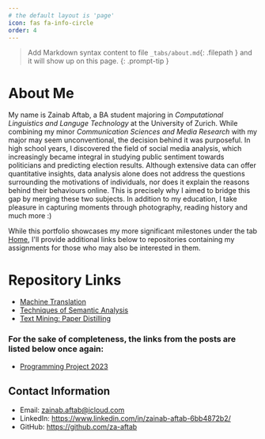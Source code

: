 ```yaml
---
# the default layout is 'page'
icon: fas fa-info-circle
order: 4
---
```


> Add Markdown syntax content to file `_tabs/about.md`{: .filepath } and it will show up on this page.
{: .prompt-tip }

# About Me

My name is Zainab Aftab, a BA student majoring in *Computational Linguistics and Languge Technology* at the University of Zurich. 
While combining my minor *Communication Sciences and Media Research* with my major may seem unconventional, the decision behind it was purposeful. 
In high school years, I discovered the field of social media analysis, which increasingly became integral in studying public sentiment towards politicians and predicting election results.
Although extensive data can offer quantitative insights, data analysis alone does not address the questions surrounding the motivations of individuals, nor does it explain the reasons behind their behaviours online. 
This is precisely why I aimed to bridge this gap by merging these two subjects. In addition to my education, I take pleasure in capturing moments through photography, reading history and much more :)


While this portfolio showcases my more significant milestones under the tab [Home](https://za-aftab.github.io/), I'll provide additional links below to repositories containing my assignments for those who may also be interested in them.

# Repository Links 
- [Machine Translation](https://github.com/za-aftab/Machine-Translation)
- [Techniques of Semantic Analysis](https://github.com/za-aftab/Techniques-of-Semantic-Analysis)
- [Text Mining: Paper Distilling](https://github.com/za-aftab/Research-Paper-Distilling)

### For the sake of completeness, the links from the posts are listed below once again:
- [Programming Project 2023](https://github.com/za-aftab/Programming-Project)



## Contact Information
- Email: zainab.aftab@icloud.com
- LinkedIn: https://www.linkedin.com/in/zainab-aftab-6bb4872b2/
- GitHub: https://github.com/za-aftab
